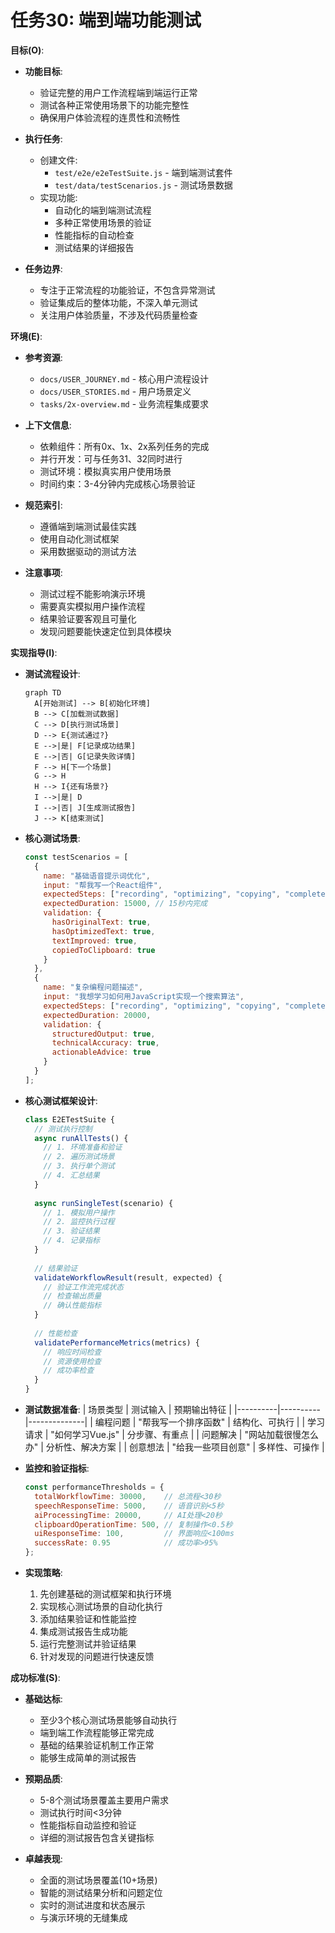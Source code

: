 # 任务30: 端到端功能测试

**目标(O)**:
- **功能目标**:
  - 验证完整的用户工作流程端到端运行正常
  - 测试各种正常使用场景下的功能完整性
  - 确保用户体验流程的连贯性和流畅性

- **执行任务**:
  - 创建文件:
    - `test/e2e/e2eTestSuite.js` - 端到端测试套件
    - `test/data/testScenarios.js` - 测试场景数据
  - 实现功能:
    - 自动化的端到端测试流程
    - 多种正常使用场景的验证
    - 性能指标的自动检查
    - 测试结果的详细报告

- **任务边界**:
  - 专注于正常流程的功能验证，不包含异常测试
  - 验证集成后的整体功能，不深入单元测试
  - 关注用户体验质量，不涉及代码质量检查

**环境(E)**:
- **参考资源**:
  - `docs/USER_JOURNEY.md` - 核心用户流程设计
  - `docs/USER_STORIES.md` - 用户场景定义
  - `tasks/2x-overview.md` - 业务流程集成要求

- **上下文信息**:
  - 依赖组件：所有0x、1x、2x系列任务的完成
  - 并行开发：可与任务31、32同时进行
  - 测试环境：模拟真实用户使用场景
  - 时间约束：3-4分钟内完成核心场景验证

- **规范索引**:
  - 遵循端到端测试最佳实践
  - 使用自动化测试框架
  - 采用数据驱动的测试方法

- **注意事项**:
  - 测试过程不能影响演示环境
  - 需要真实模拟用户操作流程
  - 结果验证要客观且可量化
  - 发现问题要能快速定位到具体模块

**实现指导(I)**:
- **测试流程设计**:
  ```mermaid
  graph TD
    A[开始测试] --> B[初始化环境]
    B --> C[加载测试数据]
    C --> D[执行测试场景]
    D --> E{测试通过?}
    E -->|是| F[记录成功结果]
    E -->|否| G[记录失败详情]
    F --> H[下一个场景]
    G --> H
    H --> I{还有场景?}
    I -->|是| D
    I -->|否| J[生成测试报告]
    J --> K[结束测试]
  ```

- **核心测试场景**:
  ```javascript
  const testScenarios = [
    {
      name: "基础语音提示词优化",
      input: "帮我写一个React组件",
      expectedSteps: ["recording", "optimizing", "copying", "completed"],
      expectedDuration: 15000, // 15秒内完成
      validation: {
        hasOriginalText: true,
        hasOptimizedText: true,
        textImproved: true,
        copiedToClipboard: true
      }
    },
    {
      name: "复杂编程问题描述",
      input: "我想学习如何用JavaScript实现一个搜索算法",
      expectedSteps: ["recording", "optimizing", "copying", "completed"],
      expectedDuration: 20000,
      validation: {
        structuredOutput: true,
        technicalAccuracy: true,
        actionableAdvice: true
      }
    }
  ];
  ```

- **核心测试框架设计**:
  ```javascript
  class E2ETestSuite {
    // 测试执行控制
    async runAllTests() {
      // 1. 环境准备和验证
      // 2. 遍历测试场景
      // 3. 执行单个测试
      // 4. 汇总结果
    }
    
    async runSingleTest(scenario) {
      // 1. 模拟用户操作
      // 2. 监控执行过程
      // 3. 验证结果
      // 4. 记录指标
    }
    
    // 结果验证
    validateWorkflowResult(result, expected) {
      // 验证工作流完成状态
      // 检查输出质量
      // 确认性能指标
    }
    
    // 性能检查
    validatePerformanceMetrics(metrics) {
      // 响应时间检查
      // 资源使用检查
      // 成功率检查
    }
  }
  ```

- **测试数据准备**:
  | 场景类型 | 测试输入 | 预期输出特征 |
  |----------|----------|--------------|
  | 编程问题 | "帮我写一个排序函数" | 结构化、可执行 |
  | 学习请求 | "如何学习Vue.js" | 分步骤、有重点 |
  | 问题解决 | "网站加载很慢怎么办" | 分析性、解决方案 |
  | 创意想法 | "给我一些项目创意" | 多样性、可操作 |

- **监控和验证指标**:
  ```javascript
  const performanceThresholds = {
    totalWorkflowTime: 30000,    // 总流程<30秒
    speechResponseTime: 5000,    // 语音识别<5秒
    aiProcessingTime: 20000,     // AI处理<20秒
    clipboardOperationTime: 500, // 复制操作<0.5秒
    uiResponseTime: 100,         // 界面响应<100ms
    successRate: 0.95            // 成功率>95%
  };
  ```

- **实现策略**:
  1. 先创建基础的测试框架和执行环境
  2. 实现核心测试场景的自动化执行
  3. 添加结果验证和性能监控
  4. 集成测试报告生成功能
  5. 运行完整测试并验证结果
  6. 针对发现的问题进行快速反馈

**成功标准(S)**:
- **基础达标**:
  - 至少3个核心测试场景能够自动执行
  - 端到端工作流程能够正常完成
  - 基础的结果验证机制工作正常
  - 能够生成简单的测试报告

- **预期品质**:
  - 5-8个测试场景覆盖主要用户需求
  - 测试执行时间<3分钟
  - 性能指标自动监控和验证
  - 详细的测试报告包含关键指标

- **卓越表现**:
  - 全面的测试场景覆盖(10+场景)
  - 智能的测试结果分析和问题定位
  - 实时的测试进度和状态展示
  - 与演示环境的无缝集成 